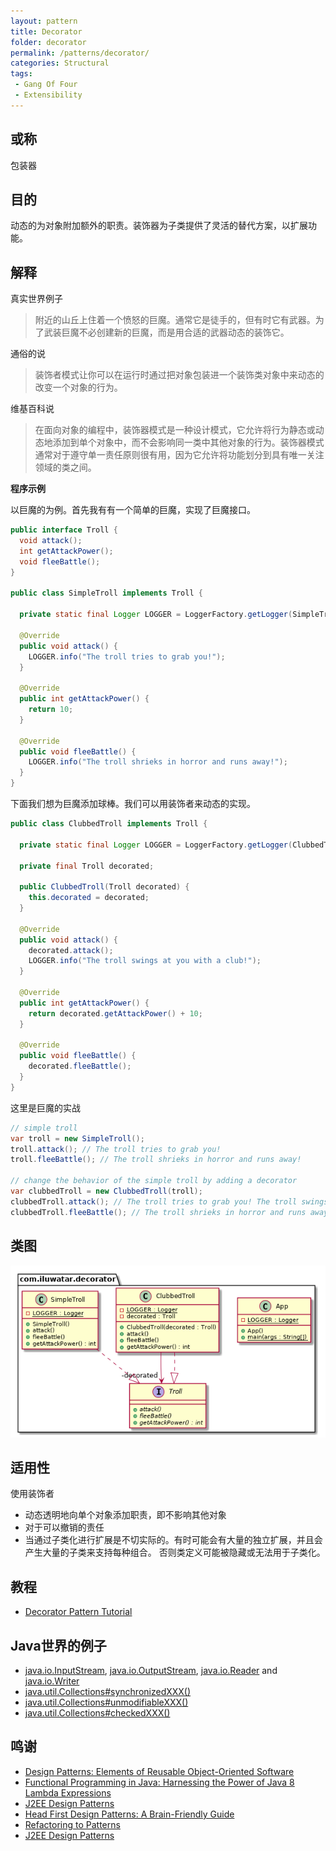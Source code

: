 ```yaml
---
layout: pattern
title: Decorator
folder: decorator
permalink: /patterns/decorator/
categories: Structural
tags:
 - Gang Of Four
 - Extensibility
---
```


## 或称
包装器

## 目的
动态的为对象附加额外的职责。装饰器为子类提供了灵活的替代方案，以扩展功能。

## 解释

真实世界例子

> 附近的山丘上住着一个愤怒的巨魔。通常它是徒手的，但有时它有武器。为了武装巨魔不必创建新的巨魔，而是用合适的武器动态的装饰它。

通俗的说

> 装饰者模式让你可以在运行时通过把对象包装进一个装饰类对象中来动态的改变一个对象的行为。

维基百科说

> 在面向对象的编程中，装饰器模式是一种设计模式，它允许将行为静态或动态地添加到单个对象中，而不会影响同一类中其他对象的行为。装饰器模式通常对于遵守单一责任原则很有用，因为它允许将功能划分到具有唯一关注领域的类之间。

**程序示例**

以巨魔的为例。首先我有有一个简单的巨魔，实现了巨魔接口。

```java
public interface Troll {
  void attack();
  int getAttackPower();
  void fleeBattle();
}

public class SimpleTroll implements Troll {

  private static final Logger LOGGER = LoggerFactory.getLogger(SimpleTroll.class);

  @Override
  public void attack() {
    LOGGER.info("The troll tries to grab you!");
  }

  @Override
  public int getAttackPower() {
    return 10;
  }

  @Override
  public void fleeBattle() {
    LOGGER.info("The troll shrieks in horror and runs away!");
  }
}
```

下面我们想为巨魔添加球棒。我们可以用装饰者来动态的实现。

```java
public class ClubbedTroll implements Troll {

  private static final Logger LOGGER = LoggerFactory.getLogger(ClubbedTroll.class);

  private final Troll decorated;

  public ClubbedTroll(Troll decorated) {
    this.decorated = decorated;
  }

  @Override
  public void attack() {
    decorated.attack();
    LOGGER.info("The troll swings at you with a club!");
  }

  @Override
  public int getAttackPower() {
    return decorated.getAttackPower() + 10;
  }

  @Override
  public void fleeBattle() {
    decorated.fleeBattle();
  }
}
```

这里是巨魔的实战

```java
// simple troll
var troll = new SimpleTroll();
troll.attack(); // The troll tries to grab you!
troll.fleeBattle(); // The troll shrieks in horror and runs away!

// change the behavior of the simple troll by adding a decorator
var clubbedTroll = new ClubbedTroll(troll);
clubbedTroll.attack(); // The troll tries to grab you! The troll swings at you with a club!
clubbedTroll.fleeBattle(); // The troll shrieks in horror and runs away!
```

## 类图
![alt text](../../decorator/etc/decorator.urm.png "Decorator pattern class diagram")

## 适用性
使用装饰者

* 动态透明地向单个对象添加职责，即不影响其他对象
* 对于可以撤销的责任
* 当通过子类化进行扩展是不切实际的。有时可能会有大量的独立扩展，并且会产生大量的子类来支持每种组合。 否则类定义可能被隐藏或无法用于子类化。

## 教程
* [Decorator Pattern Tutorial](https://www.journaldev.com/1540/decorator-design-pattern-in-java-example)

## Java世界的例子
 * [java.io.InputStream](http://docs.oracle.com/javase/8/docs/api/java/io/InputStream.html), [java.io.OutputStream](http://docs.oracle.com/javase/8/docs/api/java/io/OutputStream.html),
 [java.io.Reader](http://docs.oracle.com/javase/8/docs/api/java/io/Reader.html) and [java.io.Writer](http://docs.oracle.com/javase/8/docs/api/java/io/Writer.html)
 * [java.util.Collections#synchronizedXXX()](http://docs.oracle.com/javase/8/docs/api/java/util/Collections.html#synchronizedCollection-java.util.Collection-)
 * [java.util.Collections#unmodifiableXXX()](http://docs.oracle.com/javase/8/docs/api/java/util/Collections.html#unmodifiableCollection-java.util.Collection-)
 * [java.util.Collections#checkedXXX()](http://docs.oracle.com/javase/8/docs/api/java/util/Collections.html#checkedCollection-java.util.Collection-java.lang.Class-)


## 鸣谢

* [Design Patterns: Elements of Reusable Object-Oriented Software](https://www.amazon.com/gp/product/0201633612/ref=as_li_tl?ie=UTF8&camp=1789&creative=9325&creativeASIN=0201633612&linkCode=as2&tag=javadesignpat-20&linkId=675d49790ce11db99d90bde47f1aeb59)
* [Functional Programming in Java: Harnessing the Power of Java 8 Lambda Expressions](https://www.amazon.com/gp/product/1937785467/ref=as_li_tl?ie=UTF8&camp=1789&creative=9325&creativeASIN=1937785467&linkCode=as2&tag=javadesignpat-20&linkId=7e4e2fb7a141631491534255252fd08b)
* [J2EE Design Patterns](https://www.amazon.com/gp/product/0596004273/ref=as_li_tl?ie=UTF8&camp=1789&creative=9325&creativeASIN=0596004273&linkCode=as2&tag=javadesignpat-20&linkId=48d37c67fb3d845b802fa9b619ad8f31)
* [Head First Design Patterns: A Brain-Friendly Guide](https://www.amazon.com/gp/product/0596007124/ref=as_li_tl?ie=UTF8&camp=1789&creative=9325&creativeASIN=0596007124&linkCode=as2&tag=javadesignpat-20&linkId=6b8b6eea86021af6c8e3cd3fc382cb5b)
* [Refactoring to Patterns](https://www.amazon.com/gp/product/0321213351/ref=as_li_tl?ie=UTF8&camp=1789&creative=9325&creativeASIN=0321213351&linkCode=as2&tag=javadesignpat-20&linkId=2a76fcb387234bc71b1c61150b3cc3a7)
* [J2EE Design Patterns](https://www.amazon.com/gp/product/0596004273/ref=as_li_tl?ie=UTF8&camp=1789&creative=9325&creativeASIN=0596004273&linkCode=as2&tag=javadesignpat-20&linkId=f27d2644fbe5026ea448791a8ad09c94)
